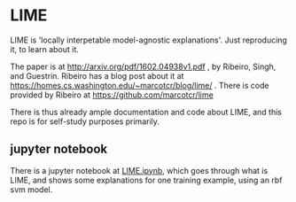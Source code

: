 # LIME

LIME is 'locally interpetable model-agnostic explanations'.  Just reproducing it, to learn about it.

The paper is at http://arxiv.org/pdf/1602.04938v1.pdf , by Ribeiro, Singh, and Guestrin. Ribeiro has a blog post about it at https://homes.cs.washington.edu/~marcotcr/blog/lime/ . There is code provided by Ribeiro at https://github.com/marcotcr/lime

There is thus already ample documentation and code about LIME, and this repo is for self-study purposes primarily.

## jupyter notebook

There is a jupyter notebook at [LIME.ipynb](LIME.ipynb), which goes through what is LIME, and shows some explanations for one training example, using an rbf svm model.
